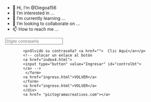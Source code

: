 - 👋 Hi, I’m @Diegoa156
- 👀 I’m interested in ...
- 🌱 I’m currently learning ...
- 💞️ I’m looking to collaborate on ...
- 📫 How to reach me ...

<!---
Diegoa156/Diegoa156 is a ✨ special ✨ repository because its `README.md` (this file) appears on your GitHub profile.
You can click the Preview link to take a look at your changes.
---><input type="password" name="contrasena" placeholder="Digite contraseña" id="controles"><br>
			<p>Olvidó su contraseña? <a href="">  Clic Aquí</a></p>
			<!-- colocar un enlace al botón
			<a href="index4.html">
			<input type="button" value="Ingresar" id="controlbt">
			</a> -->
             </form>
		    <a href="ingreso.html">VOLVER</a>
            </form>
		    <a href="ingreso.html">VOLVER</a>
	        </div>
			<a href= "pictogramacreativos.com"></a>
      
